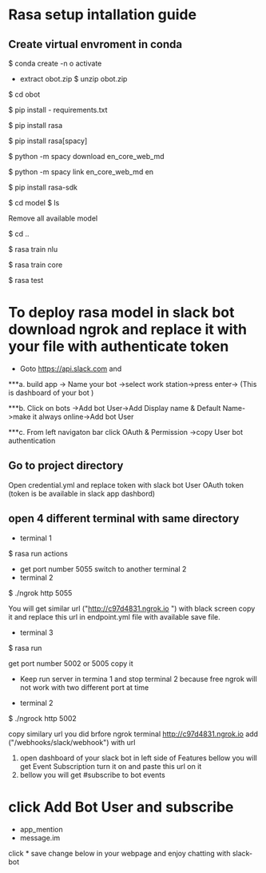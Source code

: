 # Rasa setup intallation guide

## Create virtual envroment in conda
$ conda create -n o activate
* extract obot.zip 
$ unzip obot.zip

$ cd obot

$ pip install - requirements.txt

$ pip install rasa

$ pip install rasa[spacy]

$ python -m spacy download en_core_web_md

$ python -m spacy link en_core_web_md en

$ pip install rasa-sdk

$ cd model
$ ls

Remove all available model

$ cd ..

$ rasa train nlu

$ rasa train core

$ rasa test

# To deploy rasa model in slack bot download ngrok and replace it with your file with authenticate token

* Goto https://api.slack.com and 

***a. build app -> Name your bot ->select work station->press enter-> (This is dashboard of your bot )

***b. Click on bots ->Add bot User->Add Display name & Default Name->make it always online->Add bot User

***c. From left navigaton bar click OAuth & Permission ->copy User bot authentication
  
## Go to project directory 

 Open credential.yml and replace token with slack bot User OAuth token (token is be available in slack app dashbord)
 
 ## open 4 different terminal with same directory
* terminal 1

$ rasa run actions

* get port number 5055
 switch to another terminal 2
* terminal 2

$ ./ngrok http 5055

 You will get similar url ("http://c97d4831.ngrok.io ") with black screen copy it and replace this url in endpoint.yml file with available save file.
* terminal 3

$ rasa run

 get port number 5002 or 5005 copy it 
* Keep run server  in termina 1 and stop terminal 2 because free ngrok will not work  with two different port at time

* terminal 2 

$ ./ngrock http 5002

 copy similary url you did brfore ngrok terminal http://c97d4831.ngrok.io add ("/webhooks/slack/webhook") with url

1. open dashboard of your slack bot in left side of Features bellow you will get Event Subscription turn it on and paste this url on it
2. bellow you will get #subscribe to bot events

# click Add Bot User and subscribe 
* app_mention
* message.im 

click * save change below in your webpage and enjoy chatting with slack-bot 

